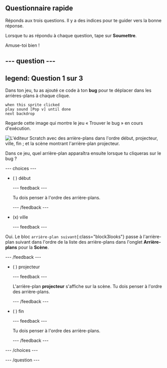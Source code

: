 ## Questionnaire rapide

Réponds aux trois questions. Il y a des indices pour te guider vers la bonne réponse.

Lorsque tu as répondu à chaque question, tape sur **Soumettre**.

Amuse-toi bien !

--- question ---
---
legend: Question 1 sur 3
---

Dans ton jeu, tu as ajouté ce code à ton **bug** pour te déplacer dans les arrières-plans à chaque clique.

```blocks3
when this sprite clicked
play sound [Pop v] until done
next backdrop
```

Regarde cette image qui montre le jeu « Trouver le bug » en cours d'exécution.

![L'éditeur Scratch avec des arrière-plans dans l'ordre début, projecteur, ville, fin ; et la scène montrant l'arrière-plan projecteur.](images/quiz1-backdrops.png)

Dans ce jeu, quel arrière-plan apparaîtra ensuite lorsque tu cliqueras sur le bug ?

--- choices ---

- ( ) début

  --- feedback ---

  Tu dois penser à l'ordre des arrière-plans.

  --- /feedback ---

- (x) ville

  --- feedback ---

Oui. Le bloc `arrière-plan suivant`{:class="block3looks"} passe à l'arrière-plan suivant dans l'ordre de la liste des arrière-plans dans l'onglet **Arrière-plans** pour la **Scène**.

--- /feedback ---

- ( ) projecteur

  --- feedback ---

  L'arrière-plan **projecteur** s'affiche sur la scène. Tu dois penser à l'ordre des arrière-plans.

  --- /feedback ---

- ( ) fin

  --- feedback ---

  Tu dois penser à l'ordre des arrière-plans.

  --- /feedback ---

--- /choices ---

--- /question ---
